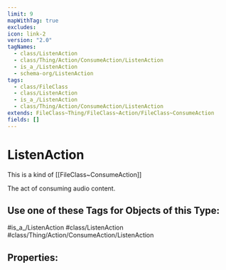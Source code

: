 ```yaml
---
limit: 9
mapWithTag: true
excludes: 
icon: link-2
version: "2.0"
tagNames:
  - class/ListenAction
  - class/Thing/Action/ConsumeAction/ListenAction
  - is_a_/ListenAction
  - schema-org/ListenAction
tags:
  - class/FileClass
  - class/ListenAction
  - is_a_/ListenAction
  - class/Thing/Action/ConsumeAction/ListenAction
extends: FileClass~Thing/FileClass~Action/FileClass~ConsumeAction
fields: []
---
```


# ListenAction
This is a kind of [[FileClass~ConsumeAction]]

The act of consuming audio content.


## Use one of these Tags for Objects of this Type:

#is_a_/ListenAction
#class/ListenAction
#class/Thing/Action/ConsumeAction/ListenAction

## Properties:


